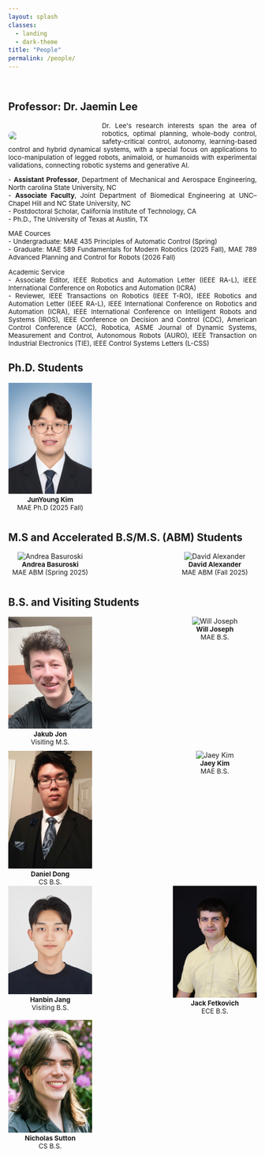 ```yaml
---
layout: splash
classes:
  - landing
  - dark-theme
title: "People"
permalink: /people/
---
```


<br>

## Professor: Dr. Jaemin Lee

<img src="/assets/images/Jaemin5.jpg" align="left" width="170px" style="margin-right: 20px;margin-top: 20px;border-radius: 10px;"/>
<p style="text-align: justify;font-size:10pt;">
  Dr. Lee's research interests span the area of robotics, optimal planning, whole-body control, safety-critical control, autonomy, learning-based control and hybrid dynamical systems, with a special focus on applications to loco-manipulation of legged robots, animaloid, or humanoids with experimental validations, connecting robotic systems and generative AI.<br>
</p>  

<p style="text-align: justify;font-size:10pt;">
  - <b>Assistant Professor</b>, Department of Mechanical and Aerospace Engineering, North carolina State University, NC <br>
  - <b>Associate Faculty</b>, Joint Department of Biomedical Engineering at UNC–Chapel Hill and NC State University, NC <br>
  - Postdoctoral Scholar, California Institute of Technology, CA <br>
  - Ph.D., The University of Texas at Austin, TX <br>
<!--   - M.S., Seoul National University, South Korea <br> -->
</p>

<p style="text-align: justify;font-size:10pt;">
MAE Cources <br>
  - Undergraduate: MAE 435 Principles of Automatic Control (Spring) <br>
  - Graduate: MAE 589 Fundamentals for Modern Robotics (2025 Fall), MAE 789 Advanced Planning and Control for Robots (2026 Fall)
</p>

<p style="text-align: justify;font-size:10pt;">
Academic Service <br>
  - Associate Editor, IEEE Robotics and Automation Letter (IEEE RA-L), IEEE International Conference on Robotics and Automation (ICRA) <br>
  - Reviewer, IEEE Transactions on Robotics (IEEE T-RO), IEEE Robotics and Automation Letter (IEEE RA-L), IEEE International Conference on Robotics and Automation (ICRA),  IEEE International Conference on Intelligent Robots and Systems (IROS), IEEE Conference on Decision and Control (CDC), American Control Conference (ACC), Robotica, ASME Journal of Dynamic Systems, Measurement and Control, Autonomous Robots (AURO), IEEE Transaction on Industrial Electronics (TIE), IEEE Control Systems Letters (L-CSS)
</p>

## Ph.D. Students
<div style="display: flex; justify-content: space-between; flex-wrap: wrap; gap: 10px;">
  <div style="text-align: center; width: 170px;border-radius: 10px;">
    <img src="/assets/images/Junyoung.jpg" style="width: 100%;" alt="JunYoung Kim"/>
    <p style="font-size:10pt;margin: 0;"> <b>JunYoung Kim</b> <br> 
    MAE Ph.D (2025 Fall) <br>  
    </p>
  </div>

  <div style="width: 170px;"></div>

  <div style="width: 170px;"></div>

  <div style="width: 170px;"></div>
  
</div>

<p> </p>

## M.S and Accelerated B.S/M.S. (ABM) Students
<div style="display: flex; justify-content: space-between; flex-wrap: wrap; gap: 10px;">
  <div style="text-align: center; width: 170px;border-radius: 10px;">
    <img src="/assets/images/Andrea.jpg" style="width: 100%;" alt="Andrea Basuroski"/>
    <p style="font-size:10pt;margin: 0;"> <b>Andrea Basuroski</b> <br>
       MAE ABM (Spring 2025)
    </p>
  </div>
  <div style="text-align: center; width: 170px;border-radius: 10px;">
    <img src="/assets/images/robot_logo.png" style="width: 100%;" alt="David Alexander"/>
    <p style="font-size:10pt;margin: 0;"> <b>David Alexander</b> <br>
       MAE ABM (Fall 2025)
    </p>
  </div>
      <!-- 3rd of 4 columns (empty) -->
  <div style="width: 170px;"></div>

  <!-- 4th of 4 columns (empty) -->
  <div style="width: 170px;"></div>
</div>

<p> </p>

## B.S. and Visiting Students



<div style="display: flex; justify-content: space-between; flex-wrap: wrap; gap: 10px; ">
  <div style="text-align: center; width: 170px;border-radius: 10px;">
    <img src="/assets/images/Jakub_jon.jpg" style="width: 100%;" alt="Jakub Jon"/>
    <p style="font-size:10pt;margin: 0;"> <b>Jakub Jon</b> <br> 
    Visiting M.S.
    </p>
  </div>    
    <div style="text-align: center; width: 170px;border-radius: 10px;">
    <img src="/assets/images/Will.jpg" style="width: 100%;" alt="Will Joseph"/>
    <p style="font-size:10pt;margin: 0;"> <b>Will Joseph</b> <br>
    MAE B.S.
    </p>
  </div>  
  <div style="text-align: center; width: 170px;border-radius: 10px;">
    <img src="/assets/images/daniel_dong.jpg" style="width: 100%;" alt="Daniel Dong"/>
    <p style="font-size:10pt;margin: 0;"> <b>Daniel Dong</b> <br>
    CS B.S.
    </p>
  </div>
  <div style="text-align: center; width: 170px;border-radius: 10px;">
   <img src="/assets/images/Jaey_Kim.jpg" style="width: 100%;" alt="Jaey Kim"/>
    <p style="font-size:10pt;margin: 0;"> <b>Jaey Kim</b> <br>
    MAE B.S.
    </p>
  </div>
</div> 

 <div style="display: flex; justify-content: space-between; flex-wrap: wrap; gap: 10px; "> 
   <div style="text-align: center; width: 170px;border-radius: 10px;">
    <img src="/assets/images/hanbin_Jang.jpg" style="width: 100%;" alt="Hanbin Jang"/>
    <p style="font-size:10pt;margin: 0;"> <b>Hanbin Jang</b> <br>
    Visiting B.S. 
    </p>
  </div>  
  <div style="text-align: center; width: 170px;border-radius: 10px;">
    <img src="/assets/images/Jack.jpg" style="width: 100%;" alt="Jack Fetkovich"/>
    <p style="font-size:10pt;margin: 0;"> <b>Jack Fetkovich</b> <br>
      ECE B.S.
    </p>
  </div>
    <div style="text-align: center; width: 170px;border-radius: 10px;">
    <img src="/assets/images/nwsutton.jpg" style="width: 100%;" alt="
Nicholas Sutton"/>
    <p style="font-size:10pt;margin: 0;"> <b>
Nicholas Sutton</b> <br>
     CS B.S.
    </p>
  </div>

  <!-- 4th of 4 columns (empty) -->
  <div style="width: 170px;"></div>
   
<!--   <div style="text-align: center; width: 170px;">
    <img src="/assets/images/robot_logo.png" style="width: 100%;" alt="Person2"/>
    <p style="font-size:10pt;margin: 0;"> <b>Future Student</b> <br>
    </p>
  </div>
  <div style="text-align: center; width: 170px;">
    <img src="/assets/images/robot_logo.png" style="width: 100%;" alt="Person2"/>
    <p style="font-size:10pt;margin: 0;"> <b>Future Student</b> <br>
    </p>
  </div> -->
</div>


